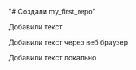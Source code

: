 "# Создали my_first_repo" 

Добавили текст

Добавили текст через веб браузер

Добавили текст локально
